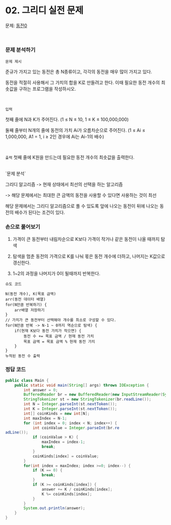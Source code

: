 # 02. 그리디 실전 문제

문제: [동전0](https://www.acmicpc.net/problem/11047)

<br>

### 문제 분석하기

`문제 제시`

준규가 가지고 있는 동전은 총 N종류이고, 각각의 동전을 매우 많이 가지고 있다.

동전을 적절히 사용해서 그 가치의 합을 K로 만들려고 한다. 이때 필요한 동전 개수의 최솟값을 구하는 프로그램을 작성하시오.

<br>

`입력`

첫째 줄에 N과 K가 주어진다. (1 ≤ N ≤ 10, 1 ≤ K ≤ 100,000,000)

둘째 줄부터 N개의 줄에 동전의 가치 Ai가 오름차순으로 주어진다. (1 ≤ Ai ≤ 1,000,000, A1 = 1, i ≥ 2인 경우에 Ai는 Ai-1의 배수)

<br>

`출력`
첫째 줄에 K원을 만드는데 필요한 동전 개수의 최솟값을 출력한다.

<br>
`문제 분석`

그리디 알고리즘 -> 현재 상태에서 최선의 선택을 하는 알고리즘

-> 해당 문제에서는 최대한 큰 금액의 동전을 사용할 수 있다면 사용하는 것이 최선

해당 문제에서는 그리디 알고리즘으로 풀 수 있도록 앞에 나오는 동전이 뒤에 나오는 동전의 배수가 된다는 조건이 있다.

### 손으로 풀어보기

1. 가격이 큰 동전부터 내림차순으로 K보다 가격이 작거나 같은 동전이 나올 때까지 탐색

2. 탐색을 멈춘 동전의 가격으로 K를 나눠 몫은 동전 개수에 더하고, 나머지는 K값으로 갱신한다.

3. 1~2의 과정을 나머지가 0이 될때까지 반복한다.

`슈도 코드`

```
N(동전 개수), K(목표 금액)
arr(동전 데이터 배열)
for(N만큼 반복하기) {
    arr배열 저장하기
}
// 가치가 큰 동전부터 선택해야 개수를 최소로 구성할 수 있다.
for(N만큼 반복 -> N-1 ~ 0까지 역순으로 탐색) {
    if(현재 K보다 동전 가치가 작으면) {
        동전 수 += 목표 금액 / 현재 동전 가치
        목표 금액 = 목표 금액 % 현재 동전 가치
    }
}
누적된 동전 수 출력
```

### 정답 코드

```java
public class Main {
    public static void main(String[] args) throws IOException {
        int answer = 0;
        BufferedReader br = new BufferedReader(new InputStreamReader(System.in));
        StringTokenizer st = new StringTokenizer(br.readLine());
        int N = Integer.parseInt(st.nextToken());
        int K = Integer.parseInt(st.nextToken());
        int[] coinKinds = new int[N];
        int maxIndex = N-1;
        for (int index = 0; index < N; index++) {
            int coinValue = Integer.parseInt(br.re
adLine());
            if (coinValue > K) {
                maxIndex = index-1;
                break;
            }
            coinKinds[index] = coinValue;
        }
        for(int index = maxIndex; index >=0; index--) {
            if (K == 0) {
                break;
            }
            if (K >= coinKinds[index]) {
                answer += K / coinKinds[index];
                K %= coinKinds[index];
            }
        }
        System.out.println(answer);
    }
}
```
